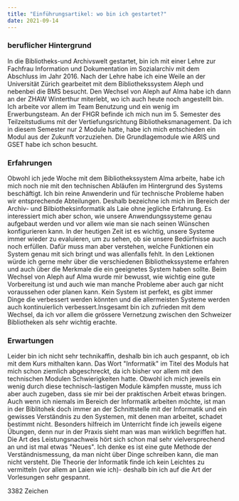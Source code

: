 ```yaml
---
title: "Einführungsartikel: wo bin ich gestartet?"
date: 2021-09-14
---
```


### beruflicher Hintergrund
In die Bibliotheks-und Archivswelt gestartet, bin ich mit einer Lehre zur Fachfrau Information und Dokumentation im Sozialarchiv mit dem Abschluss im Jahr 2016.
Nach der Lehre habe ich eine Weile an der Universität Zürich gearbeitet mit dem Bibliothekssystem Aleph und nebenbei die BMS besucht. Den Wechsel von Aleph auf Alma habe ich dann an der ZHAW Winterthur miterlebt, wo ich auch heute noch angestellt bin. Ich arbeite vor allem im Team Benutzung und ein wenig im Erwerbungsteam. An der FHGR befinde ich mich nun im 5. Semester des Teilzeitstudiums mit der Vertiefungsrichtung Bibliotheksmanagement. Da ich in diesem Semester nur 2 Module hatte, habe ich mich entschieden ein Modul aus der Zukunft vorzuziehen. Die Grundlagemodule wie ARIS und GSET habe ich schon besucht.

### Erfahrungen
Obwohl ich jede Woche mit dem Bibliothekssystem Alma arbeite, habe ich mich noch nie mit den technischen Abläufen im Hintergrund des Systems beschäftigt. 
Ich bin reine Anwenderin und für technische Probleme haben wir entsprechende Abteilungen. Deshalb bezeichne ich mich im Bereich der Archiv- und Bilbiotheksinformatik als Laie ohne jegliche Erfahrung. Es interessiert mich aber schon, wie unsere Anwendungssysteme genau aufgebaut werden und vor allem wie man sie nach seinen Wünschen konfigurieren kann. In der heutigen Zeit ist es wichtig, unsere Systeme immer wieder zu evaluieren, um zu sehen, ob sie unsere Bedürfnisse auch noch erfüllen. Dafür muss man aber verstehen, welche Funktionen ein System genau mit sich bringt und was allenfalls fehlt. 
In den Lektionen würde ich gerne mehr über die verschiedenen Bibliothekssysteme erfahren und auch über die Merkmale die ein geeignetes System haben sollte.
Beim Wechsel von Aleph auf Alma wurde mir bewusst, wie wichtig eine gute Vorbereitung ist und auch wie man manche Probleme aber auch gar nicht voraussehen oder planen kann. Kein System ist perfekt, es gibt immer Dinge die verbessert werden könnten und die allermeisten Systeme werden auch kontinuierlich verbessert.Insgesamt bin ich zufrieden mit dem Wechsel, da ich vor allem die grössere Vernetzung zwischen den Schweizer Bibliotheken als sehr wichtig erachte.

### Erwartungen
Leider bin ich nicht sehr technikaffin, deshalb bin ich auch gespannt, ob ich mit dem Kurs mithalten kann. Das Wort "Informatik" im Titel des Moduls hat mich schon ziemlich abgeschreckt, da ich bisher vor allem mit den technischen Modulen Schwierigkeiten hatte. Obwohl ich mich jeweils ein wenig durch diese technisch-lastigen Module kämpfen musste, muss ich aber auch zugeben, dass sie mir bei der praktischen Arbeit etwas bringen. Auch wenn ich niemals im Bereich der Informatik arbeiten möchte, ist man in der Biblitohek doch immer an der Schnittstelle mit der Informatik und ein gewisses Verständnis zu den Systemen, mit denen man arbeitet, schadet bestimmt nicht. Besonders hilfreich im Unterricht finde ich jeweils eigene Übungen, denn nur in der Praxis sieht man was man wirklich begriffen hat. Die Art des Leistungsnachweis hört sich schon mal sehr vielversprechend an und ist mal etwas "Neues". Ich denke es ist eine gute Methode der Verständnismessung, da man nicht über Dinge schreiben kann, die man nicht versteht. Die Theorie der Informatik finde ich kein Leichtes zu vermitteln (vor allem an Laien wie ich)- deshalb bin ich auf die Art der Vorlesungen sehr gespannt. 

3382 Zeichen

